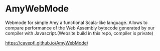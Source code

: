 # AmyWebMode
Webmode for simple Amy a functional Scala-like language. Allows to compare performance of the Web Assembly bytecode generated by our compiler with Javascript.(Website build in this repo, compiler is private)

https://cavepfl.github.io/AmyWebMode/
